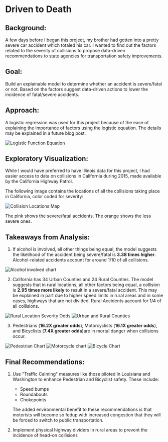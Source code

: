 # Driven to Death

## Background:

A few days before I began this project, my brother had gotten into a pretty severe car accident which totaled his car. I wanted to find out the factors related to the severity of collisions to propose data-driven recommendations to state agencies for transportation safety improvements.

## Goal:

Build an explainable model to determine whether an accident is severe/fatal or not. Based on the factors suggest data-driven actions to lower the incidence of fatal/severe accidents.

## Approach:

A logistic regression was used for this project because of the ease of explaining the importance of factors using the logistic equation. The details may be explained in a future blog post.

![Logistic Function Equation](./images/log_equation.jpg "Logistic Function Equation")

## Exploratory Visualization:

While I would have preferred to have Illinois data for this project, I had easier access to data on collisions in California during 2015, made available by the California Highway Patrol.

The following image contains the locations of all the collisions taking place in California, color coded for severity:

![Collision Locations Map](./images/cali_collisions.png "Collision Locations Map")

The pink shows the severe/fatal accidents. The orange shows the less severe ones.

## Takeaways from Analysis:

1. If alcohol is involved, all other things being equal, the model suggests the likelihood of the accident being severe/fatal is **3.38 times higher**. Alcohol-related accidents account for around 1/10 of all collisions.

![Alcohol involved chart](./images/alcohol_involved_likelihood.png "Alcohol involved")


2. California has 34 Urban Counties and 24 Rural Counties. The model suggests that in rural locations, all other factors being equal, a collision is **2.95 times more likely** to result in a severe/fatal accident. This may be explained in part due to higher speed limits in rural areas and in some cases, highways that are not divided. Rural Accidents aacount for 1/4 of all collisions.

![Rural Location Severity Odds](./images/rural_likelihood.png "Rural Location Odds") ![Urban and Rural Counties](./images/urban_rural_counties.png "Urban and Rural Counties") 



3. Pedestrians (**16.2X greater odds**), Motorcyclists (**16.1X greater odds**), and Bicyclists (**7.4X greater odds**)are in mortal danger when collisions occur.

![Pedestrian Chart](./images/pedestrian_involved.png "Pedestrian Involved") ![Motorcycle chart](./images/motorcycle_involved.png) ![Bicycle Chart](./images/bicycle_involved.png "Bicycle Involved")

## Final Recommendations:

1. Use "Traffic Calming" measures like those piloted in Louisiana and Washington to enhance Pedestrian and Bicyclist safety.
These include:
	 - Speed bumps
	 - Roundabouts
	 - Chokepoints

	The added environmental benefit to these recommendations is that motorists will become so fedup with increased congestion that they will be forced to switch to public transportation.

2. Implement physical highway dividers in rural areas to prevent the incidence of head-on collisions